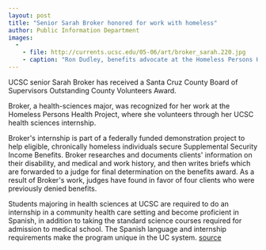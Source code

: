 ```yaml
---
layout: post
title: "Senior Sarah Broker honored for work with homeless"
author: Public Information Department
images:
  -
    - file: http://currents.ucsc.edu/05-06/art/broker_sarah.220.jpg
    - caption: "Ron Dudley, benefits advocate at the Homeless Persons Health Project, and UCSC senior Sarah Broker, at the ceremony recognizing Broker as a recipient of a Santa Cruz County Board of Supervisors Outstanding County Volunteers Award. Photo: Caroline Berger"
---
```


UCSC senior Sarah Broker has received a Santa Cruz County Board of Supervisors Outstanding County Volunteers Award.

Broker, a health-sciences major, was recognized for her work at the Homeless Persons Health Project, where she volunteers through her UCSC health sciences internship.

Broker's internship is part of a federally funded demonstration project to help eligible, chronically homeless individuals secure Supplemental Security Income Benefits. Broker researches and documents clients' information on their disability, and medical and work history, and then writes briefs which are forwarded to a judge for final determination on the benefits award. As a result of Broker's work, judges have found in favor of four clients who were previously denied benefits.

Students majoring in health sciences at UCSC are required to do an internship in a community health care setting and become proficient in Spanish, in addition to taking the standard science courses required for admission to medical school. The Spanish language and internship requirements make the program unique in the UC system.
[source](http://www1.ucsc.edu/currents/05-06/05-08/broker.asp "Permalink to broker")
